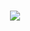 <p align="center"><br>
    <a href="https://github.com/Netanel103">
      <img src="https://lanyard.cnrad.dev/api/782591039256920074"/>
       </a>
</p>
